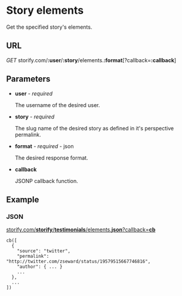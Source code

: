 Story elements
==============

Get the specified story's elements.

URL
---
  
  *GET* storify.com/**:user**/**:story**/elements.**:format**[?callback=**:callback**]

Parameters
----------

  * **user** - *required*
    
    The username of the desired user.
    
  * **story** - *required*

    The slug name of the desired story as defined in it's perspective permalink.
  
  * **format** - *required* - json
  
    The desired response format.
    
  * **callback**
  
    JSONP callback function.
  
Example
-------

### JSON

[storify.com/**storify**/**testimonials**/elements.**json**?callback=**cb**](http://storify.com/storify/testimonials/elements.json?callback=cb)
    
    cb([
      {
        "source": "twitter",
        "permalink": "http://twitter.com/zseward/status/19579515667746816",
        "author": { ... }
        ...
      },
      ...
    ])
